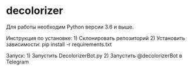 # decolorizer

Для работы необходим Python версии 3.6 и выше.

Инструкция по установке:
    1) Склонировать репозиторий
    2) Установить зависимости: pip install -r requirements.txt
   
Запуск:
    1) Запустить DecolorizerBot.py
    2) Запустить @decolorizerBot в Telegram
